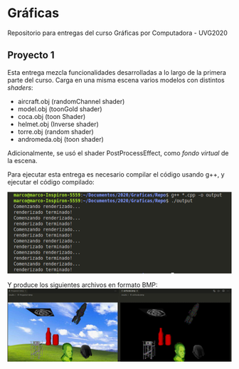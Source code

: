 # Gráficas
Repositorio para entregas del curso Gráficas por Computadora - UVG2020

## Proyecto 1

Esta entrega mezcla funcionalidades desarrolladas a lo largo de la primera parte del curso. Carga en una misma escena varios modelos con distintos _shaders_:

- aircraft.obj (randomChannel shader)
- model.obj (toonGold shader)
- coca.obj (toon Shader)
- helmet.obj (Inverse shader)
- torre.obj (random shader)
- andromeda.obj (toon shader)

Adicionalmente, se usó el shader PostProcessEffect, como _fondo virtual_ de la escena.

Para ejecutar esta entrega es necesario compilar el código usando g++, y ejecutar el código compilado:

![Comandos](./Comandos.png "Comandos")

Y produce los siguientes archivos en formato BMP:
![Resultados](./Resultados.png "Resultados")
